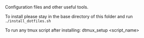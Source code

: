 Configuration files and other useful tools.

To install please stay in the base directory of this folder and run `./install_dotfiles.sh`


To run any tmux script after installing:
dtmux_setup <script_name>
